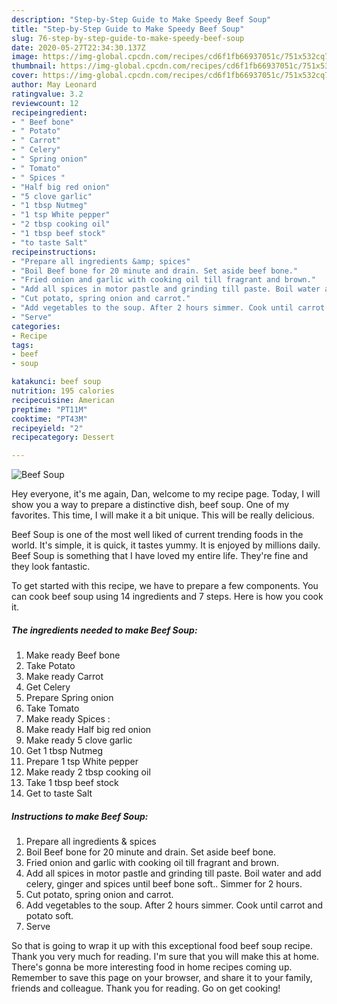```yaml
---
description: "Step-by-Step Guide to Make Speedy Beef Soup"
title: "Step-by-Step Guide to Make Speedy Beef Soup"
slug: 76-step-by-step-guide-to-make-speedy-beef-soup
date: 2020-05-27T22:34:30.137Z
image: https://img-global.cpcdn.com/recipes/cd6f1fb66937051c/751x532cq70/beef-soup-recipe-main-photo.jpg
thumbnail: https://img-global.cpcdn.com/recipes/cd6f1fb66937051c/751x532cq70/beef-soup-recipe-main-photo.jpg
cover: https://img-global.cpcdn.com/recipes/cd6f1fb66937051c/751x532cq70/beef-soup-recipe-main-photo.jpg
author: May Leonard
ratingvalue: 3.2
reviewcount: 12
recipeingredient:
- " Beef bone"
- " Potato"
- " Carrot"
- " Celery"
- " Spring onion"
- " Tomato"
- " Spices "
- "Half big red onion"
- "5 clove garlic"
- "1 tbsp Nutmeg"
- "1 tsp White pepper"
- "2 tbsp cooking oil"
- "1 tbsp beef stock"
- "to taste Salt"
recipeinstructions:
- "Prepare all ingredients &amp; spices"
- "Boil Beef bone for 20 minute and drain. Set aside beef bone."
- "Fried onion and garlic with cooking oil till fragrant and brown."
- "Add all spices in motor pastle and grinding till paste. Boil water and add celery, ginger and spices until beef bone soft.. Simmer for 2 hours."
- "Cut potato, spring onion and carrot."
- "Add vegetables to the soup. After 2 hours simmer. Cook until carrot and potato soft."
- "Serve"
categories:
- Recipe
tags:
- beef
- soup

katakunci: beef soup 
nutrition: 195 calories
recipecuisine: American
preptime: "PT11M"
cooktime: "PT43M"
recipeyield: "2"
recipecategory: Dessert

---
```



![Beef Soup](https://img-global.cpcdn.com/recipes/cd6f1fb66937051c/751x532cq70/beef-soup-recipe-main-photo.jpg)

Hey everyone, it's me again, Dan, welcome to my recipe page. Today, I will show you a way to prepare a distinctive dish, beef soup. One of my favorites. This time, I will make it a bit unique. This will be really delicious.

Beef Soup is one of the most well liked of current trending foods in the world. It's simple, it is quick, it tastes yummy. It is enjoyed by millions daily. Beef Soup is something that I have loved my entire life. They're fine and they look fantastic.




To get started with this recipe, we have to prepare a few components. You can cook beef soup using 14 ingredients and 7 steps. Here is how you cook it.

<!--inarticleads1-->

##### The ingredients needed to make Beef Soup:

1. Make ready  Beef bone
1. Take  Potato
1. Make ready  Carrot
1. Get  Celery
1. Prepare  Spring onion
1. Take  Tomato
1. Make ready  Spices :
1. Make ready Half big red onion
1. Make ready 5 clove garlic
1. Get 1 tbsp Nutmeg
1. Prepare 1 tsp White pepper
1. Make ready 2 tbsp cooking oil
1. Take 1 tbsp beef stock
1. Get to taste Salt




<!--inarticleads2-->

##### Instructions to make Beef Soup:

1. Prepare all ingredients &amp; spices
1. Boil Beef bone for 20 minute and drain. Set aside beef bone.
1. Fried onion and garlic with cooking oil till fragrant and brown.
1. Add all spices in motor pastle and grinding till paste. Boil water and add celery, ginger and spices until beef bone soft.. Simmer for 2 hours.
1. Cut potato, spring onion and carrot.
1. Add vegetables to the soup. After 2 hours simmer. Cook until carrot and potato soft.
1. Serve




So that is going to wrap it up with this exceptional food beef soup recipe. Thank you very much for reading. I'm sure that you will make this at home. There's gonna be more interesting food in home recipes coming up. Remember to save this page on your browser, and share it to your family, friends and colleague. Thank you for reading. Go on get cooking!
